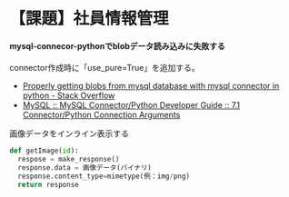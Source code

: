 # 【課題】社員情報管理



#### mysql-connecor-pythonでblobデータ読み込みに失敗する

connector作成時に「use_pure=True」を追加する。

* [Properly getting blobs from mysql database with mysql connector in python \- Stack Overflow](https://stackoverflow.com/questions/52759667/properly-getting-blobs-from-mysql-database-with-mysql-connector-in-python/52992413)
* [MySQL :: MySQL Connector/Python Developer Guide :: 7\.1 Connector/Python Connection Arguments](https://dev.mysql.com/doc/connector-python/en/connector-python-connectargs.html)



画像データをインライン表示する

```python
def getImage(id):
  respose = make_response()
  response.data = 画像データ(バイナリ)
  response.content_type=mimetype(例：img/png)
  return response
```

